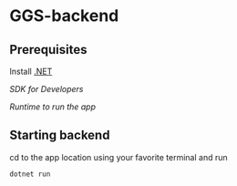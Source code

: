 # GGS-backend

## Prerequisites
Install [.NET](https://dotnet.microsoft.com/download)

*SDK for Developers*

*Runtime to run the app*

## Starting backend 
cd to the app location using your favorite terminal and run

`dotnet run`
